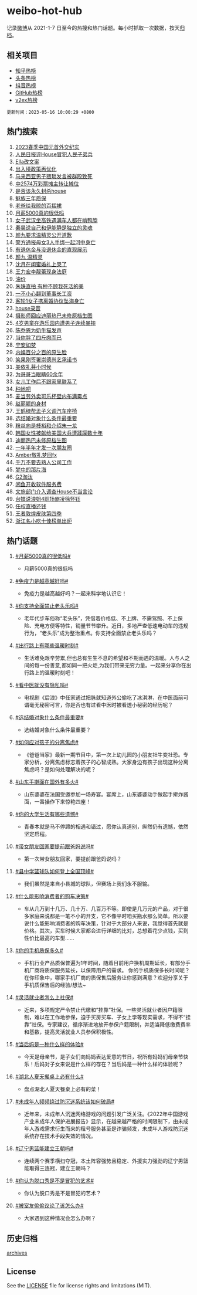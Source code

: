 # weibo-hot-hub

记录[微博](https://www.weibo.com)从 2021-1-7 日至今的热搜和热门话题。每小时抓取一次数据，按天[归档](archives)。

## 相关项目

- [知乎热榜](https://github.com/lonnyzhang423/zhihu-hot-hub)
- [头条热榜](https://github.com/lonnyzhang423/toutiao-hot-hub)
- [抖音热榜](https://github.com/lonnyzhang423/douyin-hot-hub)
- [GitHub热榜](https://github.com/lonnyzhang423/github-hot-hub)
- [v2ex热榜](https://github.com/lonnyzhang423/v2ex-hot-hub)


`更新时间：2023-05-16 10:00:29 +0800`

## 热门搜索

1. [2023春季中国元首外交纪实](https://m.weibo.cn/search?containerid=100103type%3D1%26t%3D10%26q%3D%232023%E6%98%A5%E5%AD%A3%E4%B8%AD%E5%9B%BD%E5%85%83%E9%A6%96%E5%A4%96%E4%BA%A4%E7%BA%AA%E5%AE%9E%23&stream_entry_id=51&isnewpage=1&extparam=seat%3D1%26pos%3D0%26dgr%3D0%26c_type%3D51%26stream_entry_id%3D51%26filter_type%3Drealtimehot%26cate%3D10103%26display_time%3D1684202427%26pre_seqid%3D168420242777303265719&luicode=10000011&lfid=106003type%253D25%2526t%253D3%2526disable_hot%253D1%2526filter_type%253Drealtimehot)
1. [人民日报评House冒犯人民子弟兵](https://m.weibo.cn/search?containerid=100103type%3D1%26t%3D10%26q%3D%23%E4%BA%BA%E6%B0%91%E6%97%A5%E6%8A%A5%E8%AF%84House%E5%86%92%E7%8A%AF%E4%BA%BA%E6%B0%91%E5%AD%90%E5%BC%9F%E5%85%B5%23&stream_entry_id=31&isnewpage=1&extparam=seat%3D1%26pos%3D0%26realpos%3D1%26c_type%3D31%26lcate%3D5001%26cate%3D5001%26q%3D%2523%25E4%25BA%25BA%25E6%25B0%2591%25E6%2597%25A5%25E6%258A%25A5%25E8%25AF%2584House%25E5%2586%2592%25E7%258A%25AF%25E4%25BA%25BA%25E6%25B0%2591%25E5%25AD%2590%25E5%25BC%259F%25E5%2585%25B5%2523%26dgr%3D0%26flag%3D16%26filter_type%3Drealtimehot%26band_rank%3D1%26stream_entry_id%3D31%26display_time%3D1684202427%26pre_seqid%3D168420242777303265719&luicode=10000011&lfid=106003type%253D25%2526t%253D3%2526disable_hot%253D1%2526filter_type%253Drealtimehot)
1. [Ella改文案](https://m.weibo.cn/search?containerid=100103type%3D1%26t%3D10%26q%3D%23Ella%E6%94%B9%E6%96%87%E6%A1%88%23&stream_entry_id=31&isnewpage=1&extparam=seat%3D1%26pos%3D1%26realpos%3D2%26c_type%3D31%26lcate%3D5001%26cate%3D5001%26q%3D%2523Ella%25E6%2594%25B9%25E6%2596%2587%25E6%25A1%2588%2523%26dgr%3D0%26flag%3D1%26filter_type%3Drealtimehot%26band_rank%3D2%26stream_entry_id%3D31%26display_time%3D1684202427%26pre_seqid%3D168420242777303265719&luicode=10000011&lfid=106003type%253D25%2526t%253D3%2526disable_hot%253D1%2526filter_type%253Drealtimehot)
1. [出入境政策再优化](https://m.weibo.cn/search?containerid=100103type%3D1%26t%3D10%26q%3D%23%E5%87%BA%E5%85%A5%E5%A2%83%E6%94%BF%E7%AD%96%E5%86%8D%E4%BC%98%E5%8C%96%23&stream_entry_id=31&isnewpage=1&extparam=seat%3D1%26pos%3D2%26realpos%3D3%26c_type%3D31%26lcate%3D5001%26cate%3D5001%26q%3D%2523%25E5%2587%25BA%25E5%2585%25A5%25E5%25A2%2583%25E6%2594%25BF%25E7%25AD%2596%25E5%2586%258D%25E4%25BC%2598%25E5%258C%2596%2523%26dgr%3D0%26flag%3D0%26filter_type%3Drealtimehot%26band_rank%3D3%26stream_entry_id%3D31%26display_time%3D1684202427%26pre_seqid%3D168420242777303265719&luicode=10000011&lfid=106003type%253D25%2526t%253D3%2526disable_hot%253D1%2526filter_type%253Drealtimehot)
1. [马来西亚男子猥琐发言被群殴致死](https://m.weibo.cn/search?containerid=100103type%3D1%26t%3D10%26q%3D%23%E9%A9%AC%E6%9D%A5%E8%A5%BF%E4%BA%9A%E7%94%B7%E5%AD%90%E7%8C%A5%E7%90%90%E5%8F%91%E8%A8%80%E8%A2%AB%E7%BE%A4%E6%AE%B4%E8%87%B4%E6%AD%BB%23&stream_entry_id=31&isnewpage=1&extparam=seat%3D1%26pos%3D3%26realpos%3D4%26c_type%3D31%26lcate%3D5001%26cate%3D5001%26q%3D%2523%25E9%25A9%25AC%25E6%259D%25A5%25E8%25A5%25BF%25E4%25BA%259A%25E7%2594%25B7%25E5%25AD%2590%25E7%258C%25A5%25E7%2590%2590%25E5%258F%2591%25E8%25A8%2580%25E8%25A2%25AB%25E7%25BE%25A4%25E6%25AE%25B4%25E8%2587%25B4%25E6%25AD%25BB%2523%26dgr%3D0%26flag%3D2%26filter_type%3Drealtimehot%26band_rank%3D4%26stream_entry_id%3D31%26display_time%3D1684202427%26pre_seqid%3D168420242777303265719&luicode=10000011&lfid=106003type%253D25%2526t%253D3%2526disable_hot%253D1%2526filter_type%253Drealtimehot)
1. [中2574万彩票摊主转让摊位](https://m.weibo.cn/search?containerid=100103type%3D1%26t%3D10%26q%3D%23%E4%B8%AD2574%E4%B8%87%E5%BD%A9%E7%A5%A8%E6%91%8A%E4%B8%BB%E8%BD%AC%E8%AE%A9%E6%91%8A%E4%BD%8D%23&stream_entry_id=31&isnewpage=1&extparam=seat%3D1%26pos%3D4%26realpos%3D5%26c_type%3D31%26lcate%3D5001%26cate%3D5001%26q%3D%2523%25E4%25B8%25AD2574%25E4%25B8%2587%25E5%25BD%25A9%25E7%25A5%25A8%25E6%2591%258A%25E4%25B8%25BB%25E8%25BD%25AC%25E8%25AE%25A9%25E6%2591%258A%25E4%25BD%258D%2523%26dgr%3D0%26flag%3D0%26filter_type%3Drealtimehot%26band_rank%3D5%26stream_entry_id%3D31%26display_time%3D1684202427%26pre_seqid%3D168420242777303265719&luicode=10000011&lfid=106003type%253D25%2526t%253D3%2526disable_hot%253D1%2526filter_type%253Drealtimehot)
1. [是否该永久封杀house](https://m.weibo.cn/search?containerid=100103type%3D1%26t%3D10%26q%3D%23%E6%98%AF%E5%90%A6%E8%AF%A5%E6%B0%B8%E4%B9%85%E5%B0%81%E6%9D%80house%23&stream_entry_id=31&isnewpage=1&extparam=seat%3D1%26pos%3D5%26realpos%3D6%26c_type%3D31%26lcate%3D5001%26cate%3D5001%26q%3D%2523%25E6%2598%25AF%25E5%2590%25A6%25E8%25AF%25A5%25E6%25B0%25B8%25E4%25B9%2585%25E5%25B0%2581%25E6%259D%2580house%2523%26dgr%3D0%26flag%3D1%26filter_type%3Drealtimehot%26band_rank%3D6%26stream_entry_id%3D31%26display_time%3D1684202427%26pre_seqid%3D168420242777303265719&luicode=10000011&lfid=106003type%253D25%2526t%253D3%2526disable_hot%253D1%2526filter_type%253Drealtimehot)
1. [魅族三年质保](https://m.weibo.cn/search?containerid=100103type%3D1%26t%3D10%26q%3D%23%E9%AD%85%E6%97%8F%E4%B8%89%E5%B9%B4%E8%B4%A8%E4%BF%9D%23&stream_entry_id=31&isnewpage=1&extparam=seat%3D1%26pos%3D6%26stream_entry_id%3D31%26c_type%3D31%26lcate%3D5001%26adid%3D189193%26q%3D%2523%25E9%25AD%2585%25E6%2597%258F%25E4%25B8%2589%25E5%25B9%25B4%25E8%25B4%25A8%25E4%25BF%259D%2523%26topic_ad%3D1%26cate%3D5001%26is_ad_pos%3D1%26dgr%3D0%26band_rank%3D7%26filter_type%3Drealtimehot%26display_time%3D1684202427%26pre_seqid%3D168420242777303265719&luicode=10000011&lfid=106003type%253D25%2526t%253D3%2526disable_hot%253D1%2526filter_type%253Drealtimehot)
1. [老爸给我晾的百褶裙](https://m.weibo.cn/search?containerid=100103type%3D1%26t%3D10%26q%3D%E8%80%81%E7%88%B8%E7%BB%99%E6%88%91%E6%99%BE%E7%9A%84%E7%99%BE%E8%A4%B6%E8%A3%99&stream_entry_id=31&isnewpage=1&extparam=seat%3D1%26pos%3D7%26realpos%3D7%26c_type%3D31%26lcate%3D5001%26cate%3D5001%26q%3D%25E8%2580%2581%25E7%2588%25B8%25E7%25BB%2599%25E6%2588%2591%25E6%2599%25BE%25E7%259A%2584%25E7%2599%25BE%25E8%25A4%25B6%25E8%25A3%2599%26dgr%3D0%26flag%3D0%26filter_type%3Drealtimehot%26band_rank%3D7%26stream_entry_id%3D31%26display_time%3D1684202427%26pre_seqid%3D168420242777303265719&luicode=10000011&lfid=106003type%253D25%2526t%253D3%2526disable_hot%253D1%2526filter_type%253Drealtimehot)
1. [月薪5000真的很低吗](https://m.weibo.cn/search?containerid=100103type%3D1%26t%3D10%26q%3D%23%E6%9C%88%E8%96%AA5000%E7%9C%9F%E7%9A%84%E5%BE%88%E4%BD%8E%E5%90%97%23&stream_entry_id=31&isnewpage=1&extparam=seat%3D1%26pos%3D8%26realpos%3D8%26c_type%3D31%26lcate%3D5001%26cate%3D5001%26q%3D%2523%25E6%259C%2588%25E8%2596%25AA5000%25E7%259C%259F%25E7%259A%2584%25E5%25BE%2588%25E4%25BD%258E%25E5%2590%2597%2523%26dgr%3D0%26flag%3D2%26filter_type%3Drealtimehot%26band_rank%3D8%26stream_entry_id%3D31%26display_time%3D1684202427%26pre_seqid%3D168420242777303265719&luicode=10000011&lfid=106003type%253D25%2526t%253D3%2526disable_hot%253D1%2526filter_type%253Drealtimehot)
1. [女子武汉坐高铁遇满车人都在啃鸭脖](https://m.weibo.cn/search?containerid=100103type%3D1%26t%3D10%26q%3D%23%E5%A5%B3%E5%AD%90%E6%AD%A6%E6%B1%89%E5%9D%90%E9%AB%98%E9%93%81%E9%81%87%E6%BB%A1%E8%BD%A6%E4%BA%BA%E9%83%BD%E5%9C%A8%E5%95%83%E9%B8%AD%E8%84%96%23&stream_entry_id=31&isnewpage=1&extparam=seat%3D1%26pos%3D9%26realpos%3D9%26c_type%3D31%26lcate%3D5001%26cate%3D5001%26q%3D%2523%25E5%25A5%25B3%25E5%25AD%2590%25E6%25AD%25A6%25E6%25B1%2589%25E5%259D%2590%25E9%25AB%2598%25E9%2593%2581%25E9%2581%2587%25E6%25BB%25A1%25E8%25BD%25A6%25E4%25BA%25BA%25E9%2583%25BD%25E5%259C%25A8%25E5%2595%2583%25E9%25B8%25AD%25E8%2584%2596%2523%26dgr%3D0%26flag%3D0%26filter_type%3Drealtimehot%26band_rank%3D9%26stream_entry_id%3D31%26display_time%3D1684202427%26pre_seqid%3D168420242777303265719&luicode=10000011&lfid=106003type%253D25%2526t%253D3%2526disable_hot%253D1%2526filter_type%253Drealtimehot)
1. [秦昊说自己和伊能静是独立的灵魂](https://m.weibo.cn/search?containerid=100103type%3D1%26t%3D10%26q%3D%23%E7%A7%A6%E6%98%8A%E8%AF%B4%E8%87%AA%E5%B7%B1%E5%92%8C%E4%BC%8A%E8%83%BD%E9%9D%99%E6%98%AF%E7%8B%AC%E7%AB%8B%E7%9A%84%E7%81%B5%E9%AD%82%23&stream_entry_id=31&isnewpage=1&extparam=seat%3D1%26pos%3D10%26realpos%3D10%26c_type%3D31%26lcate%3D5001%26cate%3D5001%26q%3D%2523%25E7%25A7%25A6%25E6%2598%258A%25E8%25AF%25B4%25E8%2587%25AA%25E5%25B7%25B1%25E5%2592%258C%25E4%25BC%258A%25E8%2583%25BD%25E9%259D%2599%25E6%2598%25AF%25E7%258B%25AC%25E7%25AB%258B%25E7%259A%2584%25E7%2581%25B5%25E9%25AD%2582%2523%26dgr%3D0%26flag%3D1%26filter_type%3Drealtimehot%26band_rank%3D10%26stream_entry_id%3D31%26display_time%3D1684202427%26pre_seqid%3D168420242777303265719&luicode=10000011&lfid=106003type%253D25%2526t%253D3%2526disable_hot%253D1%2526filter_type%253Drealtimehot)
1. [颜九要求温精灵公开道歉](https://m.weibo.cn/search?containerid=100103type%3D1%26t%3D10%26q%3D%23%E9%A2%9C%E4%B9%9D%E8%A6%81%E6%B1%82%E6%B8%A9%E7%B2%BE%E7%81%B5%E5%85%AC%E5%BC%80%E9%81%93%E6%AD%89%23&stream_entry_id=31&isnewpage=1&extparam=seat%3D1%26pos%3D11%26realpos%3D11%26c_type%3D31%26lcate%3D5001%26cate%3D5001%26q%3D%2523%25E9%25A2%259C%25E4%25B9%259D%25E8%25A6%2581%25E6%25B1%2582%25E6%25B8%25A9%25E7%25B2%25BE%25E7%2581%25B5%25E5%2585%25AC%25E5%25BC%2580%25E9%2581%2593%25E6%25AD%2589%2523%26dgr%3D0%26flag%3D2%26filter_type%3Drealtimehot%26band_rank%3D11%26stream_entry_id%3D31%26display_time%3D1684202427%26pre_seqid%3D168420242777303265719&luicode=10000011&lfid=106003type%253D25%2526t%253D3%2526disable_hot%253D1%2526filter_type%253Drealtimehot)
1. [警方通报母女3人手绑一起河中身亡](https://m.weibo.cn/search?containerid=100103type%3D1%26t%3D10%26q%3D%23%E8%AD%A6%E6%96%B9%E9%80%9A%E6%8A%A5%E6%AF%8D%E5%A5%B33%E4%BA%BA%E6%89%8B%E7%BB%91%E4%B8%80%E8%B5%B7%E6%B2%B3%E4%B8%AD%E8%BA%AB%E4%BA%A1%23&stream_entry_id=31&isnewpage=1&extparam=seat%3D1%26pos%3D12%26realpos%3D12%26c_type%3D31%26lcate%3D5001%26cate%3D5001%26q%3D%2523%25E8%25AD%25A6%25E6%2596%25B9%25E9%2580%259A%25E6%258A%25A5%25E6%25AF%258D%25E5%25A5%25B33%25E4%25BA%25BA%25E6%2589%258B%25E7%25BB%2591%25E4%25B8%2580%25E8%25B5%25B7%25E6%25B2%25B3%25E4%25B8%25AD%25E8%25BA%25AB%25E4%25BA%25A1%2523%26dgr%3D0%26flag%3D2%26filter_type%3Drealtimehot%26band_rank%3D12%26stream_entry_id%3D31%26display_time%3D1684202427%26pre_seqid%3D168420242777303265719&luicode=10000011&lfid=106003type%253D25%2526t%253D3%2526disable_hot%253D1%2526filter_type%253Drealtimehot)
1. [有退休金与没退休金的直观展示](https://m.weibo.cn/search?containerid=100103type%3D1%26t%3D10%26q%3D%E6%9C%89%E9%80%80%E4%BC%91%E9%87%91%E4%B8%8E%E6%B2%A1%E9%80%80%E4%BC%91%E9%87%91%E7%9A%84%E7%9B%B4%E8%A7%82%E5%B1%95%E7%A4%BA&stream_entry_id=31&isnewpage=1&extparam=seat%3D1%26pos%3D13%26realpos%3D13%26c_type%3D31%26lcate%3D5001%26cate%3D5001%26q%3D%25E6%259C%2589%25E9%2580%2580%25E4%25BC%2591%25E9%2587%2591%25E4%25B8%258E%25E6%25B2%25A1%25E9%2580%2580%25E4%25BC%2591%25E9%2587%2591%25E7%259A%2584%25E7%259B%25B4%25E8%25A7%2582%25E5%25B1%2595%25E7%25A4%25BA%26dgr%3D0%26flag%3D1%26filter_type%3Drealtimehot%26band_rank%3D13%26stream_entry_id%3D31%26display_time%3D1684202427%26pre_seqid%3D168420242777303265719&luicode=10000011&lfid=106003type%253D25%2526t%253D3%2526disable_hot%253D1%2526filter_type%253Drealtimehot)
1. [颜九 温精灵](https://m.weibo.cn/search?containerid=100103type%3D1%26t%3D10%26q%3D%E9%A2%9C%E4%B9%9D+%E6%B8%A9%E7%B2%BE%E7%81%B5&stream_entry_id=31&isnewpage=1&extparam=seat%3D1%26pos%3D14%26realpos%3D14%26c_type%3D31%26lcate%3D5001%26cate%3D5001%26q%3D%25E9%25A2%259C%25E4%25B9%259D%2520%25E6%25B8%25A9%25E7%25B2%25BE%25E7%2581%25B5%26dgr%3D0%26flag%3D0%26filter_type%3Drealtimehot%26band_rank%3D14%26stream_entry_id%3D31%26display_time%3D1684202427%26pre_seqid%3D168420242777303265719&luicode=10000011&lfid=106003type%253D25%2526t%253D3%2526disable_hot%253D1%2526filter_type%253Drealtimehot)
1. [沈月在闺蜜婚礼上哭了](https://m.weibo.cn/search?containerid=100103type%3D1%26t%3D10%26q%3D%23%E6%B2%88%E6%9C%88%E5%9C%A8%E9%97%BA%E8%9C%9C%E5%A9%9A%E7%A4%BC%E4%B8%8A%E5%93%AD%E4%BA%86%23&stream_entry_id=31&isnewpage=1&extparam=seat%3D1%26pos%3D15%26realpos%3D15%26c_type%3D31%26lcate%3D5001%26cate%3D5001%26q%3D%2523%25E6%25B2%2588%25E6%259C%2588%25E5%259C%25A8%25E9%2597%25BA%25E8%259C%259C%25E5%25A9%259A%25E7%25A4%25BC%25E4%25B8%258A%25E5%2593%25AD%25E4%25BA%2586%2523%26dgr%3D0%26flag%3D0%26filter_type%3Drealtimehot%26band_rank%3D15%26stream_entry_id%3D31%26display_time%3D1684202427%26pre_seqid%3D168420242777303265719&luicode=10000011&lfid=106003type%253D25%2526t%253D3%2526disable_hot%253D1%2526filter_type%253Drealtimehot)
1. [王力宏李靓蕾现身法庭](https://m.weibo.cn/search?containerid=100103type%3D1%26t%3D10%26q%3D%23%E7%8E%8B%E5%8A%9B%E5%AE%8F%E6%9D%8E%E9%9D%93%E8%95%BE%E7%8E%B0%E8%BA%AB%E6%B3%95%E5%BA%AD%23&stream_entry_id=31&isnewpage=1&extparam=seat%3D1%26pos%3D16%26realpos%3D16%26c_type%3D31%26lcate%3D5001%26cate%3D5001%26q%3D%2523%25E7%258E%258B%25E5%258A%259B%25E5%25AE%258F%25E6%259D%258E%25E9%259D%2593%25E8%2595%25BE%25E7%258E%25B0%25E8%25BA%25AB%25E6%25B3%2595%25E5%25BA%25AD%2523%26dgr%3D0%26flag%3D0%26filter_type%3Drealtimehot%26band_rank%3D16%26stream_entry_id%3D31%26display_time%3D1684202427%26pre_seqid%3D168420242777303265719&luicode=10000011&lfid=106003type%253D25%2526t%253D3%2526disable_hot%253D1%2526filter_type%253Drealtimehot)
1. [油价](https://m.weibo.cn/search?containerid=100103type%3D1%26t%3D10%26q%3D%E6%B2%B9%E4%BB%B7&stream_entry_id=31&isnewpage=1&extparam=seat%3D1%26pos%3D17%26realpos%3D17%26c_type%3D31%26lcate%3D5001%26cate%3D5001%26q%3D%25E6%25B2%25B9%25E4%25BB%25B7%26dgr%3D0%26flag%3D1%26filter_type%3Drealtimehot%26band_rank%3D17%26stream_entry_id%3D31%26display_time%3D1684202427%26pre_seqid%3D168420242777303265719&luicode=10000011&lfid=106003type%253D25%2526t%253D3%2526disable_hot%253D1%2526filter_type%253Drealtimehot)
1. [朱珠直拍 有种不顾我死活的美](https://m.weibo.cn/search?containerid=100103type%3D1%26t%3D10%26q%3D%E6%9C%B1%E7%8F%A0%E7%9B%B4%E6%8B%8D+%E6%9C%89%E7%A7%8D%E4%B8%8D%E9%A1%BE%E6%88%91%E6%AD%BB%E6%B4%BB%E7%9A%84%E7%BE%8E&stream_entry_id=31&isnewpage=1&extparam=seat%3D1%26pos%3D18%26realpos%3D18%26c_type%3D31%26lcate%3D5001%26cate%3D5001%26q%3D%25E6%259C%25B1%25E7%258F%25A0%25E7%259B%25B4%25E6%258B%258D%2520%25E6%259C%2589%25E7%25A7%258D%25E4%25B8%258D%25E9%25A1%25BE%25E6%2588%2591%25E6%25AD%25BB%25E6%25B4%25BB%25E7%259A%2584%25E7%25BE%258E%26dgr%3D0%26flag%3D0%26filter_type%3Drealtimehot%26band_rank%3D18%26stream_entry_id%3D31%26display_time%3D1684202427%26pre_seqid%3D168420242777303265719&luicode=10000011&lfid=106003type%253D25%2526t%253D3%2526disable_hot%253D1%2526filter_type%253Drealtimehot)
1. [一不小心翻到董事长工资](https://m.weibo.cn/search?containerid=100103type%3D1%26t%3D10%26q%3D%23%E4%B8%80%E4%B8%8D%E5%B0%8F%E5%BF%83%E7%BF%BB%E5%88%B0%E8%91%A3%E4%BA%8B%E9%95%BF%E5%B7%A5%E8%B5%84%23&stream_entry_id=31&isnewpage=1&extparam=seat%3D1%26pos%3D19%26realpos%3D19%26c_type%3D31%26lcate%3D5001%26cate%3D5001%26q%3D%2523%25E4%25B8%2580%25E4%25B8%258D%25E5%25B0%258F%25E5%25BF%2583%25E7%25BF%25BB%25E5%2588%25B0%25E8%2591%25A3%25E4%25BA%258B%25E9%2595%25BF%25E5%25B7%25A5%25E8%25B5%2584%2523%26dgr%3D0%26flag%3D0%26filter_type%3Drealtimehot%26band_rank%3D19%26stream_entry_id%3D31%26display_time%3D1684202427%26pre_seqid%3D168420242777303265719&luicode=10000011&lfid=106003type%253D25%2526t%253D3%2526disable_hot%253D1%2526filter_type%253Drealtimehot)
1. [客轮1女子携离婚协议坠海身亡](https://m.weibo.cn/search?containerid=100103type%3D1%26t%3D10%26q%3D%23%E5%AE%A2%E8%BD%AE1%E5%A5%B3%E5%AD%90%E6%90%BA%E7%A6%BB%E5%A9%9A%E5%8D%8F%E8%AE%AE%E5%9D%A0%E6%B5%B7%E8%BA%AB%E4%BA%A1%23&stream_entry_id=31&isnewpage=1&extparam=seat%3D1%26pos%3D20%26realpos%3D20%26c_type%3D31%26lcate%3D5001%26cate%3D5001%26q%3D%2523%25E5%25AE%25A2%25E8%25BD%25AE1%25E5%25A5%25B3%25E5%25AD%2590%25E6%2590%25BA%25E7%25A6%25BB%25E5%25A9%259A%25E5%258D%258F%25E8%25AE%25AE%25E5%259D%25A0%25E6%25B5%25B7%25E8%25BA%25AB%25E4%25BA%25A1%2523%26dgr%3D0%26flag%3D0%26filter_type%3Drealtimehot%26band_rank%3D20%26stream_entry_id%3D31%26display_time%3D1684202427%26pre_seqid%3D168420242777303265719&luicode=10000011&lfid=106003type%253D25%2526t%253D3%2526disable_hot%253D1%2526filter_type%253Drealtimehot)
1. [house录音](https://m.weibo.cn/search?containerid=100103type%3D1%26t%3D10%26q%3Dhouse%E5%BD%95%E9%9F%B3&stream_entry_id=31&isnewpage=1&extparam=seat%3D1%26pos%3D21%26realpos%3D21%26c_type%3D31%26lcate%3D5001%26cate%3D5001%26q%3Dhouse%25E5%25BD%2595%25E9%259F%25B3%26dgr%3D0%26flag%3D2%26filter_type%3Drealtimehot%26band_rank%3D21%26stream_entry_id%3D31%26display_time%3D1684202427%26pre_seqid%3D168420242777303265719&luicode=10000011&lfid=106003type%253D25%2526t%253D3%2526disable_hot%253D1%2526filter_type%253Drealtimehot)
1. [摄影师回应迪丽热巴未修原档生图](https://m.weibo.cn/search?containerid=100103type%3D1%26t%3D10%26q%3D%23%E6%91%84%E5%BD%B1%E5%B8%88%E5%9B%9E%E5%BA%94%E8%BF%AA%E4%B8%BD%E7%83%AD%E5%B7%B4%E6%9C%AA%E4%BF%AE%E5%8E%9F%E6%A1%A3%E7%94%9F%E5%9B%BE%23&stream_entry_id=31&isnewpage=1&extparam=seat%3D1%26pos%3D22%26realpos%3D22%26c_type%3D31%26lcate%3D5001%26cate%3D5001%26q%3D%2523%25E6%2591%2584%25E5%25BD%25B1%25E5%25B8%2588%25E5%259B%259E%25E5%25BA%2594%25E8%25BF%25AA%25E4%25B8%25BD%25E7%2583%25AD%25E5%25B7%25B4%25E6%259C%25AA%25E4%25BF%25AE%25E5%258E%259F%25E6%25A1%25A3%25E7%2594%259F%25E5%259B%25BE%2523%26dgr%3D0%26flag%3D1%26filter_type%3Drealtimehot%26band_rank%3D22%26stream_entry_id%3D31%26display_time%3D1684202427%26pre_seqid%3D168420242777303265719&luicode=10000011&lfid=106003type%253D25%2526t%253D3%2526disable_hot%253D1%2526filter_type%253Drealtimehot)
1. [4岁男童在游乐园内遭男子连续暴摔](https://m.weibo.cn/search?containerid=100103type%3D1%26t%3D10%26q%3D%234%E5%B2%81%E7%94%B7%E7%AB%A5%E5%9C%A8%E6%B8%B8%E4%B9%90%E5%9B%AD%E5%86%85%E9%81%AD%E7%94%B7%E5%AD%90%E8%BF%9E%E7%BB%AD%E6%9A%B4%E6%91%94%23&stream_entry_id=31&isnewpage=1&extparam=seat%3D1%26pos%3D23%26realpos%3D23%26c_type%3D31%26lcate%3D5001%26cate%3D5001%26q%3D%25234%25E5%25B2%2581%25E7%2594%25B7%25E7%25AB%25A5%25E5%259C%25A8%25E6%25B8%25B8%25E4%25B9%2590%25E5%259B%25AD%25E5%2586%2585%25E9%2581%25AD%25E7%2594%25B7%25E5%25AD%2590%25E8%25BF%259E%25E7%25BB%25AD%25E6%259A%25B4%25E6%2591%2594%2523%26dgr%3D0%26flag%3D0%26filter_type%3Drealtimehot%26band_rank%3D23%26stream_entry_id%3D31%26display_time%3D1684202427%26pre_seqid%3D168420242777303265719&luicode=10000011&lfid=106003type%253D25%2526t%253D3%2526disable_hot%253D1%2526filter_type%253Drealtimehot)
1. [陈乔恩为奶牛猫发声](https://m.weibo.cn/search?containerid=100103type%3D1%26t%3D10%26q%3D%23%E9%99%88%E4%B9%94%E6%81%A9%E4%B8%BA%E5%A5%B6%E7%89%9B%E7%8C%AB%E5%8F%91%E5%A3%B0%23&stream_entry_id=31&isnewpage=1&extparam=seat%3D1%26pos%3D24%26realpos%3D24%26c_type%3D31%26lcate%3D5001%26cate%3D5001%26q%3D%2523%25E9%2599%2588%25E4%25B9%2594%25E6%2581%25A9%25E4%25B8%25BA%25E5%25A5%25B6%25E7%2589%259B%25E7%258C%25AB%25E5%258F%2591%25E5%25A3%25B0%2523%26dgr%3D0%26flag%3D1%26filter_type%3Drealtimehot%26band_rank%3D24%26stream_entry_id%3D31%26display_time%3D1684202427%26pre_seqid%3D168420242777303265719&luicode=10000011&lfid=106003type%253D25%2526t%253D3%2526disable_hot%253D1%2526filter_type%253Drealtimehot)
1. [当你胖了四斤肉而已](https://m.weibo.cn/search?containerid=100103type%3D1%26t%3D10%26q%3D%23%E5%BD%93%E4%BD%A0%E8%83%96%E4%BA%86%E5%9B%9B%E6%96%A4%E8%82%89%E8%80%8C%E5%B7%B2%23&stream_entry_id=31&isnewpage=1&extparam=seat%3D1%26pos%3D25%26realpos%3D25%26c_type%3D31%26lcate%3D5001%26cate%3D5001%26q%3D%2523%25E5%25BD%2593%25E4%25BD%25A0%25E8%2583%2596%25E4%25BA%2586%25E5%259B%259B%25E6%2596%25A4%25E8%2582%2589%25E8%2580%258C%25E5%25B7%25B2%2523%26dgr%3D0%26flag%3D0%26filter_type%3Drealtimehot%26band_rank%3D25%26stream_entry_id%3D31%26display_time%3D1684202427%26pre_seqid%3D168420242777303265719&luicode=10000011&lfid=106003type%253D25%2526t%253D3%2526disable_hot%253D1%2526filter_type%253Drealtimehot)
1. [宁安如梦](https://m.weibo.cn/search?containerid=100103type%3D1%26t%3D10%26q%3D%E5%AE%81%E5%AE%89%E5%A6%82%E6%A2%A6&stream_entry_id=31&isnewpage=1&extparam=seat%3D1%26pos%3D26%26realpos%3D26%26c_type%3D31%26lcate%3D5001%26cate%3D5001%26q%3D%25E5%25AE%2581%25E5%25AE%2589%25E5%25A6%2582%25E6%25A2%25A6%26dgr%3D0%26flag%3D0%26filter_type%3Drealtimehot%26band_rank%3D26%26stream_entry_id%3D31%26display_time%3D1684202427%26pre_seqid%3D168420242777303265719&luicode=10000011&lfid=106003type%253D25%2526t%253D3%2526disable_hot%253D1%2526filter_type%253Drealtimehot)
1. [内娱百分之百的原生脸](https://m.weibo.cn/search?containerid=100103type%3D1%26t%3D10%26q%3D%23%E5%86%85%E5%A8%B1%E7%99%BE%E5%88%86%E4%B9%8B%E7%99%BE%E7%9A%84%E5%8E%9F%E7%94%9F%E8%84%B8%23&stream_entry_id=31&isnewpage=1&extparam=seat%3D1%26pos%3D27%26realpos%3D27%26c_type%3D31%26lcate%3D5001%26cate%3D5001%26q%3D%2523%25E5%2586%2585%25E5%25A8%25B1%25E7%2599%25BE%25E5%2588%2586%25E4%25B9%258B%25E7%2599%25BE%25E7%259A%2584%25E5%258E%259F%25E7%2594%259F%25E8%2584%25B8%2523%26dgr%3D0%26flag%3D0%26filter_type%3Drealtimehot%26band_rank%3D27%26stream_entry_id%3D31%26display_time%3D1684202427%26pre_seqid%3D168420242777303265719&luicode=10000011&lfid=106003type%253D25%2526t%253D3%2526disable_hot%253D1%2526filter_type%253Drealtimehot)
1. [笑果刚签署崇德尚艺承诺书](https://m.weibo.cn/search?containerid=100103type%3D1%26t%3D10%26q%3D%23%E7%AC%91%E6%9E%9C%E5%88%9A%E7%AD%BE%E7%BD%B2%E5%B4%87%E5%BE%B7%E5%B0%9A%E8%89%BA%E6%89%BF%E8%AF%BA%E4%B9%A6%23&stream_entry_id=31&isnewpage=1&extparam=seat%3D1%26pos%3D28%26realpos%3D28%26c_type%3D31%26lcate%3D5001%26cate%3D5001%26q%3D%2523%25E7%25AC%2591%25E6%259E%259C%25E5%2588%259A%25E7%25AD%25BE%25E7%25BD%25B2%25E5%25B4%2587%25E5%25BE%25B7%25E5%25B0%259A%25E8%2589%25BA%25E6%2589%25BF%25E8%25AF%25BA%25E4%25B9%25A6%2523%26dgr%3D0%26flag%3D0%26filter_type%3Drealtimehot%26band_rank%3D28%26stream_entry_id%3D31%26display_time%3D1684202427%26pre_seqid%3D168420242777303265719&luicode=10000011&lfid=106003type%253D25%2526t%253D3%2526disable_hot%253D1%2526filter_type%253Drealtimehot)
1. [美依礼芽小时候](https://m.weibo.cn/search?containerid=100103type%3D1%26t%3D10%26q%3D%23%E7%BE%8E%E4%BE%9D%E7%A4%BC%E8%8A%BD%E5%B0%8F%E6%97%B6%E5%80%99%23&stream_entry_id=31&isnewpage=1&extparam=seat%3D1%26pos%3D29%26realpos%3D29%26c_type%3D31%26lcate%3D5001%26cate%3D5001%26q%3D%2523%25E7%25BE%258E%25E4%25BE%259D%25E7%25A4%25BC%25E8%258A%25BD%25E5%25B0%258F%25E6%2597%25B6%25E5%2580%2599%2523%26dgr%3D0%26flag%3D1%26filter_type%3Drealtimehot%26band_rank%3D29%26stream_entry_id%3D31%26display_time%3D1684202427%26pre_seqid%3D168420242777303265719&luicode=10000011&lfid=106003type%253D25%2526t%253D3%2526disable_hot%253D1%2526filter_type%253Drealtimehot)
1. [为哥哥当眼睛60余年](https://m.weibo.cn/search?containerid=100103type%3D1%26t%3D10%26q%3D%23%E4%B8%BA%E5%93%A5%E5%93%A5%E5%BD%93%E7%9C%BC%E7%9D%9B60%E4%BD%99%E5%B9%B4%23&stream_entry_id=31&isnewpage=1&extparam=seat%3D1%26pos%3D30%26realpos%3D30%26c_type%3D31%26lcate%3D5001%26cate%3D5001%26q%3D%2523%25E4%25B8%25BA%25E5%2593%25A5%25E5%2593%25A5%25E5%25BD%2593%25E7%259C%25BC%25E7%259D%259B60%25E4%25BD%2599%25E5%25B9%25B4%2523%26dgr%3D0%26flag%3D0%26filter_type%3Drealtimehot%26band_rank%3D30%26stream_entry_id%3D31%26display_time%3D1684202427%26pre_seqid%3D168420242777303265719&luicode=10000011&lfid=106003type%253D25%2526t%253D3%2526disable_hot%253D1%2526filter_type%253Drealtimehot)
1. [女儿工作后不跟家里联系了](https://m.weibo.cn/search?containerid=100103type%3D1%26t%3D10%26q%3D%23%E5%A5%B3%E5%84%BF%E5%B7%A5%E4%BD%9C%E5%90%8E%E4%B8%8D%E8%B7%9F%E5%AE%B6%E9%87%8C%E8%81%94%E7%B3%BB%E4%BA%86%23&stream_entry_id=31&isnewpage=1&extparam=seat%3D1%26pos%3D31%26realpos%3D31%26c_type%3D31%26lcate%3D5001%26cate%3D5001%26q%3D%2523%25E5%25A5%25B3%25E5%2584%25BF%25E5%25B7%25A5%25E4%25BD%259C%25E5%2590%258E%25E4%25B8%258D%25E8%25B7%259F%25E5%25AE%25B6%25E9%2587%258C%25E8%2581%2594%25E7%25B3%25BB%25E4%25BA%2586%2523%26dgr%3D0%26flag%3D0%26filter_type%3Drealtimehot%26band_rank%3D31%26stream_entry_id%3D31%26display_time%3D1684202427%26pre_seqid%3D168420242777303265719&luicode=10000011&lfid=106003type%253D25%2526t%253D3%2526disable_hot%253D1%2526filter_type%253Drealtimehot)
1. [种地吧](https://m.weibo.cn/search?containerid=100103type%3D1%26t%3D10%26q%3D%E7%A7%8D%E5%9C%B0%E5%90%A7&stream_entry_id=31&isnewpage=1&extparam=seat%3D1%26pos%3D32%26realpos%3D32%26c_type%3D31%26lcate%3D5001%26cate%3D5001%26q%3D%25E7%25A7%258D%25E5%259C%25B0%25E5%2590%25A7%26dgr%3D0%26flag%3D1%26filter_type%3Drealtimehot%26band_rank%3D32%26stream_entry_id%3D31%26display_time%3D1684202427%26pre_seqid%3D168420242777303265719&luicode=10000011&lfid=106003type%253D25%2526t%253D3%2526disable_hot%253D1%2526filter_type%253Drealtimehot)
1. [麦当劳外卖可乐杯壁内布满霉点](https://m.weibo.cn/search?containerid=100103type%3D1%26t%3D10%26q%3D%23%E9%BA%A6%E5%BD%93%E5%8A%B3%E5%A4%96%E5%8D%96%E5%8F%AF%E4%B9%90%E6%9D%AF%E5%A3%81%E5%86%85%E5%B8%83%E6%BB%A1%E9%9C%89%E7%82%B9%23&stream_entry_id=31&isnewpage=1&extparam=seat%3D1%26pos%3D33%26realpos%3D33%26c_type%3D31%26lcate%3D5001%26cate%3D5001%26q%3D%2523%25E9%25BA%25A6%25E5%25BD%2593%25E5%258A%25B3%25E5%25A4%2596%25E5%258D%2596%25E5%258F%25AF%25E4%25B9%2590%25E6%259D%25AF%25E5%25A3%2581%25E5%2586%2585%25E5%25B8%2583%25E6%25BB%25A1%25E9%259C%2589%25E7%2582%25B9%2523%26dgr%3D0%26flag%3D0%26filter_type%3Drealtimehot%26band_rank%3D33%26stream_entry_id%3D31%26display_time%3D1684202427%26pre_seqid%3D168420242777303265719&luicode=10000011&lfid=106003type%253D25%2526t%253D3%2526disable_hot%253D1%2526filter_type%253Drealtimehot)
1. [赵丽颖的身材](https://m.weibo.cn/search?containerid=100103type%3D1%26t%3D10%26q%3D%23%E8%B5%B5%E4%B8%BD%E9%A2%96%E7%9A%84%E8%BA%AB%E6%9D%90%23&stream_entry_id=31&isnewpage=1&extparam=seat%3D1%26pos%3D34%26realpos%3D34%26c_type%3D31%26lcate%3D5001%26cate%3D5001%26q%3D%2523%25E8%25B5%25B5%25E4%25B8%25BD%25E9%25A2%2596%25E7%259A%2584%25E8%25BA%25AB%25E6%259D%2590%2523%26dgr%3D0%26flag%3D0%26filter_type%3Drealtimehot%26band_rank%3D34%26stream_entry_id%3D31%26display_time%3D1684202427%26pre_seqid%3D168420242777303265719&luicode=10000011&lfid=106003type%253D25%2526t%253D3%2526disable_hot%253D1%2526filter_type%253Drealtimehot)
1. [王鹤棣帮孟子义调汽车座椅](https://m.weibo.cn/search?containerid=100103type%3D1%26t%3D10%26q%3D%23%E7%8E%8B%E9%B9%A4%E6%A3%A3%E5%B8%AE%E5%AD%9F%E5%AD%90%E4%B9%89%E8%B0%83%E6%B1%BD%E8%BD%A6%E5%BA%A7%E6%A4%85%23&stream_entry_id=31&isnewpage=1&extparam=seat%3D1%26pos%3D35%26realpos%3D35%26c_type%3D31%26lcate%3D5001%26cate%3D5001%26q%3D%2523%25E7%258E%258B%25E9%25B9%25A4%25E6%25A3%25A3%25E5%25B8%25AE%25E5%25AD%259F%25E5%25AD%2590%25E4%25B9%2589%25E8%25B0%2583%25E6%25B1%25BD%25E8%25BD%25A6%25E5%25BA%25A7%25E6%25A4%2585%2523%26dgr%3D0%26flag%3D0%26filter_type%3Drealtimehot%26band_rank%3D35%26stream_entry_id%3D31%26display_time%3D1684202427%26pre_seqid%3D168420242777303265719&luicode=10000011&lfid=106003type%253D25%2526t%253D3%2526disable_hot%253D1%2526filter_type%253Drealtimehot)
1. [选结婚对象什么条件最重要](https://m.weibo.cn/search?containerid=100103type%3D1%26t%3D10%26q%3D%23%E9%80%89%E7%BB%93%E5%A9%9A%E5%AF%B9%E8%B1%A1%E4%BB%80%E4%B9%88%E6%9D%A1%E4%BB%B6%E6%9C%80%E9%87%8D%E8%A6%81%23&stream_entry_id=31&isnewpage=1&extparam=seat%3D1%26pos%3D36%26realpos%3D36%26c_type%3D31%26lcate%3D5001%26cate%3D5001%26q%3D%2523%25E9%2580%2589%25E7%25BB%2593%25E5%25A9%259A%25E5%25AF%25B9%25E8%25B1%25A1%25E4%25BB%2580%25E4%25B9%2588%25E6%259D%25A1%25E4%25BB%25B6%25E6%259C%2580%25E9%2587%258D%25E8%25A6%2581%2523%26dgr%3D0%26flag%3D1%26filter_type%3Drealtimehot%26band_rank%3D36%26stream_entry_id%3D31%26display_time%3D1684202427%26pre_seqid%3D168420242777303265719&luicode=10000011&lfid=106003type%253D25%2526t%253D3%2526disable_hot%253D1%2526filter_type%253Drealtimehot)
1. [粉丝向是枝裕和介绍朱一龙](https://m.weibo.cn/search?containerid=100103type%3D1%26t%3D10%26q%3D%23%E7%B2%89%E4%B8%9D%E5%90%91%E6%98%AF%E6%9E%9D%E8%A3%95%E5%92%8C%E4%BB%8B%E7%BB%8D%E6%9C%B1%E4%B8%80%E9%BE%99%23&stream_entry_id=31&isnewpage=1&extparam=seat%3D1%26pos%3D37%26realpos%3D37%26c_type%3D31%26lcate%3D5001%26cate%3D5001%26q%3D%2523%25E7%25B2%2589%25E4%25B8%259D%25E5%2590%2591%25E6%2598%25AF%25E6%259E%259D%25E8%25A3%2595%25E5%2592%258C%25E4%25BB%258B%25E7%25BB%258D%25E6%259C%25B1%25E4%25B8%2580%25E9%25BE%2599%2523%26dgr%3D0%26flag%3D1%26filter_type%3Drealtimehot%26band_rank%3D37%26stream_entry_id%3D31%26display_time%3D1684202427%26pre_seqid%3D168420242777303265719&luicode=10000011&lfid=106003type%253D25%2526t%253D3%2526disable_hot%253D1%2526filter_type%253Drealtimehot)
1. [韩国女性被献给美国大兵遭蹂躏数十年](https://m.weibo.cn/search?containerid=100103type%3D1%26t%3D10%26q%3D%23%E9%9F%A9%E5%9B%BD%E5%A5%B3%E6%80%A7%E8%A2%AB%E7%8C%AE%E7%BB%99%E7%BE%8E%E5%9B%BD%E5%A4%A7%E5%85%B5%E9%81%AD%E8%B9%82%E8%BA%8F%E6%95%B0%E5%8D%81%E5%B9%B4%23&stream_entry_id=31&isnewpage=1&extparam=seat%3D1%26pos%3D38%26realpos%3D38%26c_type%3D31%26lcate%3D5001%26cate%3D5001%26q%3D%2523%25E9%259F%25A9%25E5%259B%25BD%25E5%25A5%25B3%25E6%2580%25A7%25E8%25A2%25AB%25E7%258C%25AE%25E7%25BB%2599%25E7%25BE%258E%25E5%259B%25BD%25E5%25A4%25A7%25E5%2585%25B5%25E9%2581%25AD%25E8%25B9%2582%25E8%25BA%258F%25E6%2595%25B0%25E5%258D%2581%25E5%25B9%25B4%2523%26dgr%3D0%26flag%3D0%26filter_type%3Drealtimehot%26band_rank%3D38%26stream_entry_id%3D31%26display_time%3D1684202427%26pre_seqid%3D168420242777303265719&luicode=10000011&lfid=106003type%253D25%2526t%253D3%2526disable_hot%253D1%2526filter_type%253Drealtimehot)
1. [迪丽热巴未修原档生图](https://m.weibo.cn/search?containerid=100103type%3D1%26t%3D10%26q%3D%23%E8%BF%AA%E4%B8%BD%E7%83%AD%E5%B7%B4%E6%9C%AA%E4%BF%AE%E5%8E%9F%E6%A1%A3%E7%94%9F%E5%9B%BE%23&stream_entry_id=31&isnewpage=1&extparam=seat%3D1%26pos%3D39%26realpos%3D39%26c_type%3D31%26lcate%3D5001%26cate%3D5001%26q%3D%2523%25E8%25BF%25AA%25E4%25B8%25BD%25E7%2583%25AD%25E5%25B7%25B4%25E6%259C%25AA%25E4%25BF%25AE%25E5%258E%259F%25E6%25A1%25A3%25E7%2594%259F%25E5%259B%25BE%2523%26dgr%3D0%26flag%3D0%26filter_type%3Drealtimehot%26band_rank%3D39%26stream_entry_id%3D31%26display_time%3D1684202427%26pre_seqid%3D168420242777303265719&luicode=10000011&lfid=106003type%253D25%2526t%253D3%2526disable_hot%253D1%2526filter_type%253Drealtimehot)
1. [一年半年才发一次朋友圈](https://m.weibo.cn/search?containerid=100103type%3D1%26t%3D10%26q%3D%23%E4%B8%80%E5%B9%B4%E5%8D%8A%E5%B9%B4%E6%89%8D%E5%8F%91%E4%B8%80%E6%AC%A1%E6%9C%8B%E5%8F%8B%E5%9C%88%23&stream_entry_id=31&isnewpage=1&extparam=seat%3D1%26pos%3D40%26realpos%3D40%26c_type%3D31%26lcate%3D5001%26cate%3D5001%26q%3D%2523%25E4%25B8%2580%25E5%25B9%25B4%25E5%258D%258A%25E5%25B9%25B4%25E6%2589%258D%25E5%258F%2591%25E4%25B8%2580%25E6%25AC%25A1%25E6%259C%258B%25E5%258F%258B%25E5%259C%2588%2523%26dgr%3D0%26flag%3D0%26filter_type%3Drealtimehot%26band_rank%3D40%26stream_entry_id%3D31%26display_time%3D1684202427%26pre_seqid%3D168420242777303265719&luicode=10000011&lfid=106003type%253D25%2526t%253D3%2526disable_hot%253D1%2526filter_type%253Drealtimehot)
1. [Amber敬礼梦回fx](https://m.weibo.cn/search?containerid=100103type%3D1%26t%3D10%26q%3D%23Amber%E6%95%AC%E7%A4%BC%E6%A2%A6%E5%9B%9Efx%23&stream_entry_id=31&isnewpage=1&extparam=seat%3D1%26pos%3D41%26realpos%3D41%26c_type%3D31%26lcate%3D5001%26cate%3D5001%26q%3D%2523Amber%25E6%2595%25AC%25E7%25A4%25BC%25E6%25A2%25A6%25E5%259B%259Efx%2523%26dgr%3D0%26flag%3D0%26filter_type%3Drealtimehot%26band_rank%3D41%26stream_entry_id%3D31%26display_time%3D1684202427%26pre_seqid%3D168420242777303265719&luicode=10000011&lfid=106003type%253D25%2526t%253D3%2526disable_hot%253D1%2526filter_type%253Drealtimehot)
1. [千万不要去熟人公司工作](https://m.weibo.cn/search?containerid=100103type%3D1%26t%3D10%26q%3D%23%E5%8D%83%E4%B8%87%E4%B8%8D%E8%A6%81%E5%8E%BB%E7%86%9F%E4%BA%BA%E5%85%AC%E5%8F%B8%E5%B7%A5%E4%BD%9C%23&stream_entry_id=31&isnewpage=1&extparam=seat%3D1%26pos%3D42%26realpos%3D42%26c_type%3D31%26lcate%3D5001%26cate%3D5001%26q%3D%2523%25E5%258D%2583%25E4%25B8%2587%25E4%25B8%258D%25E8%25A6%2581%25E5%258E%25BB%25E7%2586%259F%25E4%25BA%25BA%25E5%2585%25AC%25E5%258F%25B8%25E5%25B7%25A5%25E4%25BD%259C%2523%26dgr%3D0%26flag%3D0%26filter_type%3Drealtimehot%26band_rank%3D42%26stream_entry_id%3D31%26display_time%3D1684202427%26pre_seqid%3D168420242777303265719&luicode=10000011&lfid=106003type%253D25%2526t%253D3%2526disable_hot%253D1%2526filter_type%253Drealtimehot)
1. [梦中的那片海](https://m.weibo.cn/search?containerid=100103type%3D1%26t%3D10%26q%3D%E6%A2%A6%E4%B8%AD%E7%9A%84%E9%82%A3%E7%89%87%E6%B5%B7&stream_entry_id=31&isnewpage=1&extparam=seat%3D1%26pos%3D43%26realpos%3D43%26c_type%3D31%26lcate%3D5001%26cate%3D5001%26q%3D%25E6%25A2%25A6%25E4%25B8%25AD%25E7%259A%2584%25E9%2582%25A3%25E7%2589%2587%25E6%25B5%25B7%26dgr%3D0%26flag%3D0%26filter_type%3Drealtimehot%26band_rank%3D43%26stream_entry_id%3D31%26display_time%3D1684202427%26pre_seqid%3D168420242777303265719&luicode=10000011&lfid=106003type%253D25%2526t%253D3%2526disable_hot%253D1%2526filter_type%253Drealtimehot)
1. [G2淘汰](https://m.weibo.cn/search?containerid=100103type%3D1%26t%3D10%26q%3DG2%E6%B7%98%E6%B1%B0&stream_entry_id=31&isnewpage=1&extparam=seat%3D1%26pos%3D44%26realpos%3D44%26c_type%3D31%26lcate%3D5001%26cate%3D5001%26q%3DG2%25E6%25B7%2598%25E6%25B1%25B0%26dgr%3D0%26flag%3D0%26filter_type%3Drealtimehot%26band_rank%3D44%26stream_entry_id%3D31%26display_time%3D1684202427%26pre_seqid%3D168420242777303265719&luicode=10000011&lfid=106003type%253D25%2526t%253D3%2526disable_hot%253D1%2526filter_type%253Drealtimehot)
1. [闲鱼开收软件服务费](https://m.weibo.cn/search?containerid=100103type%3D1%26t%3D10%26q%3D%23%E9%97%B2%E9%B1%BC%E5%BC%80%E6%94%B6%E8%BD%AF%E4%BB%B6%E6%9C%8D%E5%8A%A1%E8%B4%B9%23&stream_entry_id=31&isnewpage=1&extparam=seat%3D1%26pos%3D45%26realpos%3D45%26c_type%3D31%26lcate%3D5001%26cate%3D5001%26q%3D%2523%25E9%2597%25B2%25E9%25B1%25BC%25E5%25BC%2580%25E6%2594%25B6%25E8%25BD%25AF%25E4%25BB%25B6%25E6%259C%258D%25E5%258A%25A1%25E8%25B4%25B9%2523%26dgr%3D0%26flag%3D1%26filter_type%3Drealtimehot%26band_rank%3D45%26stream_entry_id%3D31%26display_time%3D1684202427%26pre_seqid%3D168420242777303265719&luicode=10000011&lfid=106003type%253D25%2526t%253D3%2526disable_hot%253D1%2526filter_type%253Drealtimehot)
1. [文旅部门介入调查House不当言论](https://m.weibo.cn/search?containerid=100103type%3D1%26t%3D10%26q%3D%23%E6%96%87%E6%97%85%E9%83%A8%E9%97%A8%E4%BB%8B%E5%85%A5%E8%B0%83%E6%9F%A5House%E4%B8%8D%E5%BD%93%E8%A8%80%E8%AE%BA%23&stream_entry_id=31&isnewpage=1&extparam=seat%3D1%26pos%3D46%26realpos%3D46%26c_type%3D31%26lcate%3D5001%26cate%3D5001%26q%3D%2523%25E6%2596%2587%25E6%2597%2585%25E9%2583%25A8%25E9%2597%25A8%25E4%25BB%258B%25E5%2585%25A5%25E8%25B0%2583%25E6%259F%25A5House%25E4%25B8%258D%25E5%25BD%2593%25E8%25A8%2580%25E8%25AE%25BA%2523%26dgr%3D0%26flag%3D0%26filter_type%3Drealtimehot%26band_rank%3D46%26stream_entry_id%3D31%26display_time%3D1684202427%26pre_seqid%3D168420242777303265719&luicode=10000011&lfid=106003type%253D25%2526t%253D3%2526disable_hot%253D1%2526filter_type%253Drealtimehot)
1. [台媒说浪姐4职场霸凌徐怀钰](https://m.weibo.cn/search?containerid=100103type%3D1%26t%3D10%26q%3D%23%E5%8F%B0%E5%AA%92%E8%AF%B4%E6%B5%AA%E5%A7%904%E8%81%8C%E5%9C%BA%E9%9C%B8%E5%87%8C%E5%BE%90%E6%80%80%E9%92%B0%23&stream_entry_id=31&isnewpage=1&extparam=seat%3D1%26pos%3D47%26realpos%3D47%26c_type%3D31%26lcate%3D5001%26cate%3D5001%26q%3D%2523%25E5%258F%25B0%25E5%25AA%2592%25E8%25AF%25B4%25E6%25B5%25AA%25E5%25A7%25904%25E8%2581%258C%25E5%259C%25BA%25E9%259C%25B8%25E5%2587%258C%25E5%25BE%2590%25E6%2580%2580%25E9%2592%25B0%2523%26dgr%3D0%26flag%3D0%26filter_type%3Drealtimehot%26band_rank%3D47%26stream_entry_id%3D31%26display_time%3D1684202427%26pre_seqid%3D168420242777303265719&luicode=10000011&lfid=106003type%253D25%2526t%253D3%2526disable_hot%253D1%2526filter_type%253Drealtimehot)
1. [任权直播还钱](https://m.weibo.cn/search?containerid=100103type%3D1%26t%3D10%26q%3D%E4%BB%BB%E6%9D%83%E7%9B%B4%E6%92%AD%E8%BF%98%E9%92%B1&stream_entry_id=31&isnewpage=1&extparam=seat%3D1%26pos%3D48%26realpos%3D48%26c_type%3D31%26lcate%3D5001%26cate%3D5001%26q%3D%25E4%25BB%25BB%25E6%259D%2583%25E7%259B%25B4%25E6%2592%25AD%25E8%25BF%2598%25E9%2592%25B1%26dgr%3D0%26flag%3D0%26filter_type%3Drealtimehot%26band_rank%3D48%26stream_entry_id%3D31%26display_time%3D1684202427%26pre_seqid%3D168420242777303265719&luicode=10000011&lfid=106003type%253D25%2526t%253D3%2526disable_hot%253D1%2526filter_type%253Drealtimehot)
1. [王者敦煌皮肤第四季](https://m.weibo.cn/search?containerid=100103type%3D1%26t%3D10%26q%3D%23%E7%8E%8B%E8%80%85%E6%95%A6%E7%85%8C%E7%9A%AE%E8%82%A4%E7%AC%AC%E5%9B%9B%E5%AD%A3%23&stream_entry_id=31&isnewpage=1&extparam=seat%3D1%26pos%3D49%26realpos%3D49%26c_type%3D31%26lcate%3D5001%26cate%3D5001%26q%3D%2523%25E7%258E%258B%25E8%2580%2585%25E6%2595%25A6%25E7%2585%258C%25E7%259A%25AE%25E8%2582%25A4%25E7%25AC%25AC%25E5%259B%259B%25E5%25AD%25A3%2523%26dgr%3D0%26flag%3D0%26filter_type%3Drealtimehot%26band_rank%3D49%26stream_entry_id%3D31%26display_time%3D1684202427%26pre_seqid%3D168420242777303265719&luicode=10000011&lfid=106003type%253D25%2526t%253D3%2526disable_hot%253D1%2526filter_type%253Drealtimehot)
1. [浙江名小吃十佳榜单出炉](https://m.weibo.cn/search?containerid=100103type%3D1%26t%3D10%26q%3D%23%E6%B5%99%E6%B1%9F%E5%90%8D%E5%B0%8F%E5%90%83%E5%8D%81%E4%BD%B3%E6%A6%9C%E5%8D%95%E5%87%BA%E7%82%89%23&stream_entry_id=31&isnewpage=1&extparam=seat%3D1%26pos%3D50%26realpos%3D50%26c_type%3D31%26lcate%3D5001%26cate%3D5001%26q%3D%2523%25E6%25B5%2599%25E6%25B1%259F%25E5%2590%258D%25E5%25B0%258F%25E5%2590%2583%25E5%258D%2581%25E4%25BD%25B3%25E6%25A6%259C%25E5%258D%2595%25E5%2587%25BA%25E7%2582%2589%2523%26dgr%3D0%26flag%3D0%26filter_type%3Drealtimehot%26band_rank%3D50%26stream_entry_id%3D31%26display_time%3D1684202427%26pre_seqid%3D168420242777303265719&luicode=10000011&lfid=106003type%253D25%2526t%253D3%2526disable_hot%253D1%2526filter_type%253Drealtimehot)

## 热门话题

1. [#月薪5000真的很低吗#](https://m.weibo.cn/search?containerid=231522type%3D1%26t%3D10%26q%3D%23%E6%9C%88%E8%96%AA5000%E7%9C%9F%E7%9A%84%E5%BE%88%E4%BD%8E%E5%90%97%23&stream_entry_id=128&isnewpage=1&extparam=seat%3D1%26pos%3D1-0-0%26c_type%3D128%26dgr%3D0%26cate%3D5004%26unitid%3D1684151856757%26lcate%3D5004%26display_time%3D1684202428%26pre_seqid%3D168420242897702715825&luicode=10000011&lfid=231648_-_4)
    - 月薪5000真的很低吗

1. [#免疫力是越高越好吗#](https://m.weibo.cn/search?containerid=231522type%3D1%26t%3D10%26q%3D%23%E5%85%8D%E7%96%AB%E5%8A%9B%E6%98%AF%E8%B6%8A%E9%AB%98%E8%B6%8A%E5%A5%BD%E5%90%97%23&stream_entry_id=128&isnewpage=1&extparam=seat%3D1%26pos%3D1-0-1%26c_type%3D128%26dgr%3D0%26cate%3D5004%26unitid%3D1684118504023%26lcate%3D5004%26display_time%3D1684202428%26pre_seqid%3D168420242897702715825&luicode=10000011&lfid=231648_-_4)
    - 免疫力是越高越好吗？一起来科学地认识它！

1. [#你支持全面禁止老头乐吗#](https://m.weibo.cn/search?containerid=231522type%3D1%26t%3D10%26q%3D%23%E4%BD%A0%E6%94%AF%E6%8C%81%E5%85%A8%E9%9D%A2%E7%A6%81%E6%AD%A2%E8%80%81%E5%A4%B4%E4%B9%90%E5%90%97%23&stream_entry_id=128&isnewpage=1&extparam=seat%3D1%26pos%3D1-0-2%26c_type%3D128%26dgr%3D0%26cate%3D5004%26unitid%3D1684137721959%26lcate%3D5004%26display_time%3D1684202428%26pre_seqid%3D168420242897702715825&luicode=10000011&lfid=231648_-_4)
    - 老年代步车俗称“老头乐”，凭借着价格低、不上牌、不需驾照、不上保险、充电方便等特性，销量节节攀升。近日，多地严查低速电动车的违规行为，“老头乐”成为整治重点。你支持全面禁止老头乐吗？

1. [#出行路上有哪些温暖时刻#](https://m.weibo.cn/search?containerid=231522type%3D1%26t%3D10%26q%3D%23%E5%87%BA%E8%A1%8C%E8%B7%AF%E4%B8%8A%E6%9C%89%E5%93%AA%E4%BA%9B%E6%B8%A9%E6%9A%96%E6%97%B6%E5%88%BB%23&stream_entry_id=128&isnewpage=1&extparam=seat%3D1%26pos%3D1-0-3%26c_type%3D128%26dgr%3D0%26cate%3D5004%26unitid%3D1684142550350%26lcate%3D5004%26display_time%3D1684202428%26pre_seqid%3D168420242897702715825&luicode=10000011&lfid=231648_-_4)
    - 生活难免艰辛劳累,但也总有生生不息的希望和不期而遇的温暖。人与人之间的每一份善意,都如同一把火炬,为我们带来无穷力量。一起来分享你在出行路上的温暖时刻吧！

1. [#看中医就没有隐私吗#](https://m.weibo.cn/search?containerid=231522type%3D1%26t%3D10%26q%3D%23%E7%9C%8B%E4%B8%AD%E5%8C%BB%E5%B0%B1%E6%B2%A1%E6%9C%89%E9%9A%90%E7%A7%81%E5%90%97%23&stream_entry_id=128&isnewpage=1&extparam=seat%3D1%26pos%3D1-0-4%26c_type%3D128%26dgr%3D0%26cate%3D5004%26unitid%3D1684064799496%26lcate%3D5004%26display_time%3D1684202428%26pre_seqid%3D168420242897702715825&luicode=10000011&lfid=231648_-_4)
    - 电视剧《后浪》中任家通过把脉就知道外公偷吃了冰淇淋，在中医面前可谓毫无秘密可言，你是否也有过看中医时被看透小秘密的经历呢？

1. [#选结婚对象什么条件最重要#](https://m.weibo.cn/search?containerid=231522type%3D1%26t%3D10%26q%3D%23%E9%80%89%E7%BB%93%E5%A9%9A%E5%AF%B9%E8%B1%A1%E4%BB%80%E4%B9%88%E6%9D%A1%E4%BB%B6%E6%9C%80%E9%87%8D%E8%A6%81%23&stream_entry_id=128&isnewpage=1&extparam=seat%3D1%26pos%3D1-0-5%26c_type%3D128%26dgr%3D0%26cate%3D5004%26unitid%3D1684200717416%26lcate%3D5004%26display_time%3D1684202428%26pre_seqid%3D168420242897702715825&luicode=10000011&lfid=231648_-_4)
    - 选结婚对象什么条件最重要？

1. [#如何应对孩子的分离焦虑#](https://m.weibo.cn/search?containerid=231522type%3D1%26t%3D10%26q%3D%23%E5%A6%82%E4%BD%95%E5%BA%94%E5%AF%B9%E5%AD%A9%E5%AD%90%E7%9A%84%E5%88%86%E7%A6%BB%E7%84%A6%E8%99%91%23&stream_entry_id=128&isnewpage=1&extparam=seat%3D1%26pos%3D1-0-6%26c_type%3D128%26dgr%3D0%26cate%3D5004%26unitid%3D1684127814513%26lcate%3D5004%26display_time%3D1684202428%26pre_seqid%3D168420242897702715825&luicode=10000011&lfid=231648_-_4)
    - 《爸爸当家》最新一期节目中，第一次上幼儿园的小朋友社牛变社恐。专家分析，分离焦虑标志着孩子的心智成熟。大家身边有孩子出现这种分离焦虑吗？是如何处理解决的呢？

1. [#山东手擀面在国外有多火#](https://m.weibo.cn/search?containerid=231522type%3D1%26t%3D10%26q%3D%23%E5%B1%B1%E4%B8%9C%E6%89%8B%E6%93%80%E9%9D%A2%E5%9C%A8%E5%9B%BD%E5%A4%96%E6%9C%89%E5%A4%9A%E7%81%AB%23&stream_entry_id=128&isnewpage=1&extparam=seat%3D1%26pos%3D1-0-7%26c_type%3D128%26dgr%3D0%26cate%3D5004%26unitid%3D1684192339265%26lcate%3D5004%26display_time%3D1684202428%26pre_seqid%3D168420242897702715825&luicode=10000011&lfid=231648_-_4)
    - 山东婆婆在法国受邀参加一场寿宴。宴席上，山东婆婆动手做起手擀炸酱面，一番操作下来惊艳四座！

1. [#你的大学生活有哪些遗憾#](https://m.weibo.cn/search?containerid=231522type%3D1%26t%3D10%26q%3D%23%E4%BD%A0%E7%9A%84%E5%A4%A7%E5%AD%A6%E7%94%9F%E6%B4%BB%E6%9C%89%E5%93%AA%E4%BA%9B%E9%81%97%E6%86%BE%23&stream_entry_id=128&isnewpage=1&extparam=seat%3D1%26pos%3D1-0-8%26c_type%3D128%26dgr%3D0%26cate%3D5004%26unitid%3D1684197719576%26lcate%3D5004%26display_time%3D1684202428%26pre_seqid%3D168420242897702715825&luicode=10000011&lfid=231648_-_4)
    - 青春本就是马不停蹄的相遇和错过，愿你认真道别，纵然仍有遗憾，依然坚定启程。 ​​​

1. [#带女朋友回家要提前跟爸妈说吗#](https://m.weibo.cn/search?containerid=231522type%3D1%26t%3D10%26q%3D%23%E5%B8%A6%E5%A5%B3%E6%9C%8B%E5%8F%8B%E5%9B%9E%E5%AE%B6%E8%A6%81%E6%8F%90%E5%89%8D%E8%B7%9F%E7%88%B8%E5%A6%88%E8%AF%B4%E5%90%97%23&stream_entry_id=128&isnewpage=1&extparam=seat%3D1%26pos%3D1-0-9%26c_type%3D128%26dgr%3D0%26cate%3D5004%26unitid%3D1684201927156%26lcate%3D5004%26display_time%3D1684202428%26pre_seqid%3D168420242897702715825&luicode=10000011&lfid=231648_-_4)
    - 第一次带女朋友回家，要提前跟爸妈说吗？

1. [#县中学篮球队如何登上全国顶峰#](https://m.weibo.cn/search?containerid=231522type%3D1%26t%3D10%26q%3D%23%E5%8E%BF%E4%B8%AD%E5%AD%A6%E7%AF%AE%E7%90%83%E9%98%9F%E5%A6%82%E4%BD%95%E7%99%BB%E4%B8%8A%E5%85%A8%E5%9B%BD%E9%A1%B6%E5%B3%B0%23&stream_entry_id=128&isnewpage=1&extparam=seat%3D1%26pos%3D1-0-10%26c_type%3D128%26dgr%3D0%26cate%3D5004%26unitid%3D1684199821653%26lcate%3D5004%26display_time%3D1684202428%26pre_seqid%3D168420242897702715825&luicode=10000011&lfid=231648_-_4)
    - 我们虽然是来自小县城的球队，但赛场上我们永不服输。

1. [#什么能影响消费者的购车决策#](https://m.weibo.cn/search?containerid=231522type%3D1%26t%3D10%26q%3D%23%E4%BB%80%E4%B9%88%E8%83%BD%E5%BD%B1%E5%93%8D%E6%B6%88%E8%B4%B9%E8%80%85%E7%9A%84%E8%B4%AD%E8%BD%A6%E5%86%B3%E7%AD%96%23&stream_entry_id=128&isnewpage=1&extparam=seat%3D1%26pos%3D1-0-11%26c_type%3D128%26dgr%3D0%26cate%3D5004%26unitid%3D1684115500516%26lcate%3D5004%26display_time%3D1684202428%26pre_seqid%3D168420242897702715825&luicode=10000011&lfid=231648_-_4)
    - 车从几万到十几万、几十万、几百万不等。即使是几万元的产品，对于很多家庭来说都是一笔不小的开支，它不像平时咱买瓶水那么简单。所以要说什么能影响消费者的购车决策，针对于大部分人来说，我觉得首先就是价格。其次，买车时候大家都会进行详细的比对，总想着花少点钱，买到性价比最高的车型……

1. [#你的手机质保多久#](https://m.weibo.cn/search?containerid=231522type%3D1%26t%3D10%26q%3D%23%E4%BD%A0%E7%9A%84%E6%89%8B%E6%9C%BA%E8%B4%A8%E4%BF%9D%E5%A4%9A%E4%B9%85%23&stream_entry_id=128&isnewpage=1&extparam=seat%3D1%26pos%3D1-0-12%26c_type%3D128%26dgr%3D0%26cate%3D5004%26unitid%3D1684123313285%26lcate%3D5004%26display_time%3D1684202428%26pre_seqid%3D168420242897702715825&luicode=10000011&lfid=231648_-_4)
    - 手机行业产品质保普遍为1年时间，随着目前用户换机周期延长，有部分手机厂商将质保服务延长，以保障用户的需求。
你的手机质保多长时间呢？在你印象中，哪家手机厂商的质保售后服务让你感到满意？欢迎分享关于手机质保售后的经验/想法~

1. [#灵活就业者怎么上社保#](https://m.weibo.cn/search?containerid=231522type%3D1%26t%3D10%26q%3D%23%E7%81%B5%E6%B4%BB%E5%B0%B1%E4%B8%9A%E8%80%85%E6%80%8E%E4%B9%88%E4%B8%8A%E7%A4%BE%E4%BF%9D%23&stream_entry_id=128&isnewpage=1&extparam=seat%3D1%26pos%3D1-0-13%26c_type%3D128%26dgr%3D0%26cate%3D5004%26unitid%3D1684114010824%26lcate%3D5004%26display_time%3D1684202428%26pre_seqid%3D168420242897702715825&luicode=10000011&lfid=231648_-_4)
    - 近来，多项规定严令禁止代缴和“挂靠”社保。一些灵活就业者因户籍限制，难以在工作地参保，迫于买房买车、子女上学等现实需求，不得不“挂靠”社保。专家建议，循序渐进地放开参保户籍限制，并适当降低缴费费率和基数，提高灵活就业人员参保积极性。

1. [#当后妈是一种什么样的体验#](https://m.weibo.cn/search?containerid=231522type%3D1%26t%3D10%26q%3D%23%E5%BD%93%E5%90%8E%E5%A6%88%E6%98%AF%E4%B8%80%E7%A7%8D%E4%BB%80%E4%B9%88%E6%A0%B7%E7%9A%84%E4%BD%93%E9%AA%8C%23&stream_entry_id=128&isnewpage=1&extparam=seat%3D1%26pos%3D1-0-14%26c_type%3D128%26dgr%3D0%26cate%3D5004%26unitid%3D1684051013071%26lcate%3D5004%26display_time%3D1684202428%26pre_seqid%3D168420242897702715825&luicode=10000011&lfid=231648_-_4)
    - 今天是母亲节，是子女们向妈妈表达爱意的节日，祝所有妈妈们母亲节快乐！后妈对子女来说是什么样的存在？当后妈是一种什么样的体验呢？

1. [#湖北人夏天餐桌上必有什么#](https://m.weibo.cn/search?containerid=231522type%3D1%26t%3D10%26q%3D%23%E6%B9%96%E5%8C%97%E4%BA%BA%E5%A4%8F%E5%A4%A9%E9%A4%90%E6%A1%8C%E4%B8%8A%E5%BF%85%E6%9C%89%E4%BB%80%E4%B9%88%23&stream_entry_id=128&isnewpage=1&extparam=seat%3D1%26pos%3D1-0-15%26c_type%3D128%26dgr%3D0%26cate%3D5004%26unitid%3D1684198327209%26lcate%3D5004%26display_time%3D1684202428%26pre_seqid%3D168420242897702715825&luicode=10000011&lfid=231648_-_4)
    - 盘点湖北人夏天餐桌上必有的菜！

1. [#未成年人频频绕过防沉迷系统该如何破局#](https://m.weibo.cn/search?containerid=231522type%3D1%26t%3D10%26q%3D%23%E6%9C%AA%E6%88%90%E5%B9%B4%E4%BA%BA%E9%A2%91%E9%A2%91%E7%BB%95%E8%BF%87%E9%98%B2%E6%B2%89%E8%BF%B7%E7%B3%BB%E7%BB%9F%E8%AF%A5%E5%A6%82%E4%BD%95%E7%A0%B4%E5%B1%80%23&stream_entry_id=128&isnewpage=1&extparam=seat%3D1%26pos%3D1-0-16%26c_type%3D128%26dgr%3D0%26cate%3D5004%26unitid%3D1684198032439%26lcate%3D5004%26display_time%3D1684202428%26pre_seqid%3D168420242897702715825&luicode=10000011&lfid=231648_-_4)
    - 近年来，未成年人沉迷网络游戏的问题引发广泛关注。《2022年中国游戏产业未成年人保护进展报告》显示，在越来越严格的时间限制下，由未成年人游戏需求衍生而来的租号服务甚至是诈骗频发，未成年人游戏防沉迷系统存在技术手段失效的情况。

1. [#辽宁男篮能建立王朝吗#](https://m.weibo.cn/search?containerid=231522type%3D1%26t%3D10%26q%3D%23%E8%BE%BD%E5%AE%81%E7%94%B7%E7%AF%AE%E8%83%BD%E5%BB%BA%E7%AB%8B%E7%8E%8B%E6%9C%9D%E5%90%97%23&stream_entry_id=128&isnewpage=1&extparam=seat%3D1%26pos%3D1-0-17%26c_type%3D128%26dgr%3D0%26cate%3D5004%26unitid%3D1684165068647%26lcate%3D5004%26display_time%3D1684202428%26pre_seqid%3D168420242897702715825&luicode=10000011&lfid=231648_-_4)
    - 连续两个赛季横扫夺冠，本土阵容强势且稳定、外援实力强劲的辽宁男篮能取得三连冠，建立王朝吗？

1. [#你认为脱口秀是不是冒犯的艺术#](https://m.weibo.cn/search?containerid=231522type%3D1%26t%3D10%26q%3D%23%E4%BD%A0%E8%AE%A4%E4%B8%BA%E8%84%B1%E5%8F%A3%E7%A7%80%E6%98%AF%E4%B8%8D%E6%98%AF%E5%86%92%E7%8A%AF%E7%9A%84%E8%89%BA%E6%9C%AF%23&stream_entry_id=128&isnewpage=1&extparam=seat%3D1%26pos%3D1-0-18%26c_type%3D128%26dgr%3D0%26cate%3D5004%26unitid%3D1684161180079%26lcate%3D5004%26display_time%3D1684202428%26pre_seqid%3D168420242897702715825&luicode=10000011&lfid=231648_-_4)
    - 你认为脱口秀是不是冒犯的艺术？

1. [#被室友偷偷议论了该怎么办#](https://m.weibo.cn/search?containerid=231522type%3D1%26t%3D10%26q%3D%23%E8%A2%AB%E5%AE%A4%E5%8F%8B%E5%81%B7%E5%81%B7%E8%AE%AE%E8%AE%BA%E4%BA%86%E8%AF%A5%E6%80%8E%E4%B9%88%E5%8A%9E%23&stream_entry_id=128&isnewpage=1&extparam=seat%3D1%26pos%3D1-0-19%26c_type%3D128%26dgr%3D0%26cate%3D5004%26unitid%3D1684158739297%26lcate%3D5004%26display_time%3D1684202428%26pre_seqid%3D168420242897702715825&luicode=10000011&lfid=231648_-_4)
    - 大家遇到这种情况会怎么办啊？


## 历史归档

[archives](archives)

## License

See the [LICENSE](LICENSE) file for license rights and limitations (MIT).
